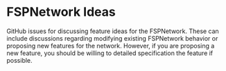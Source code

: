 # FSPNetwork Ideas

GitHub issues for discussing feature ideas for the FSPNetwork. These can include discussions regarding modifying existing FSPNetwork behavior or proposing new features for the network. However, if you are proposing a new feature, you should be willing to detailed specification the feature if possible.
